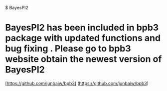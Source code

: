 $ BayesPI2

# BayesPI2 has been included in bpb3 package with updated functions and bug fixing . Please go to bpb3 website obtain the newest version of BayesPI2

[https://github.com/junbaiw/bpb3] (https://github.com/junbaiw/bpb3)


